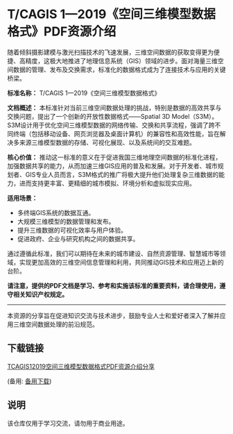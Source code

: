 # T/CAGIS 1—2019《空间三维模型数据格式》PDF资源介绍

随着倾斜摄影建模与激光扫描技术的飞速发展，三维空间数据的获取变得更为便捷、高精度，这极大地推进了地理信息系统（GIS）领域的进步。面对海量三维空间数据的管理、发布及交换需求，标准化的数据格式成为了连接技术与应用的关键桥梁。

**标准名称：** T/CAGIS 1—2019《空间三维模型数据格式》

**文档概述：** 本标准针对当前三维空间数据处理的挑战，特别是数据的高效共享与交换问题，提出了一个创新的开放性数据格式——Spatial 3D Model（S3M）。S3M设计用于优化空间三维模型数据的网络传输、交换和共享流程，强调了跨不同终端（包括移动设备、网页浏览器及桌面计算机）的兼容性和高效性能，旨在解决多来源三维模型数据的存储、可视化展现、以及系统间的交互难题。

**核心价值：** 推动这一标准的意义在于促进我国三维地理空间数据的标准化进程，加强数据共享的能力，从而加速三维GIS应用的普及和发展。对于开发者、城市规划者、GIS专业人员而言，S3M格式的推广将极大提升他们处理复杂三维数据的能力，进而支持更丰富、更精细的城市模拟、环境分析和虚拟现实应用。

**适用场景：**
- 多终端GIS系统的数据互通。
- 大规模三维模型的数据管理和发布。
- 提升三维数据的可视化效率与用户体验。
- 促进政府、企业与研究机构之间的数据共享。

通过遵循此标准，我们可以期待在未来的城市建设、自然资源管理、智慧城市等领域，实现更加高效的三维空间信息管理和利用，共同推动GIS技术和应用迈上新的台阶。

**请注意，提供的PDF文档是学习、参考和实施该标准的重要资料，请合理使用，遵守相关知识产权规定。**

---

本资源的分享旨在促进知识交流与技术进步，鼓励专业人士和爱好者深入了解并应用三维空间数据处理的前沿规范。

## 下载链接
[TCAGIS12019空间三维模型数据格式PDF资源介绍分享](https://pan.quark.cn/s/630908a4a93d) 

(备用: [备用下载](https://pan.baidu.com/s/1lAv59qKkRwOHx9y9bECc9A?pwd=1234))

## 说明

该仓库仅用于学习交流，请勿用于商业用途。

